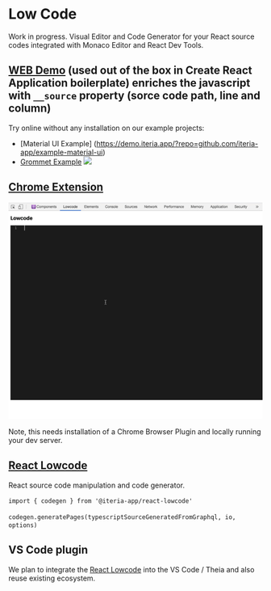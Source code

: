 # Low Code

Work in progress. Visual Editor and Code Generator for your React source codes
integrated with Monaco Editor and React Dev Tools.

## [WEB Demo](https://demo.iteria.app/?repo=github.com/iteria-app/example-material-ui) (used out of the box in Create React Application boilerplate) enriches the javascript with `__source` property (sorce code path, line and column)
Try online without any installation on our example projects:
* [Material UI Example] (https://demo.iteria.app/?repo=github.com/iteria-app/example-material-ui)
* [Grommet Example](https://demo.iteria.app/?repo=github.com/iteria-app/grommet)
![](https://iteria.app/web-demo.png)

## [Chrome Extension](/packages/browser-extension)
![](/packages/browser-extension/.media/.github/Extension.gif)

Note, this needs installation of a Chrome Browser Plugin and locally running your dev server.

## [React Lowcode](/packages/react-lowcode)

React source code manipulation and code generator.

```
import { codegen } from '@iteria-app/react-lowcode'

codegen.generatePages(typescriptSourceGeneratedFromGraphql, io, options)
```

## VS Code plugin
We plan to integrate the [React Lowcode](/packages/react-lowcode) into the VS Code / Theia and also reuse existing ecosystem.
